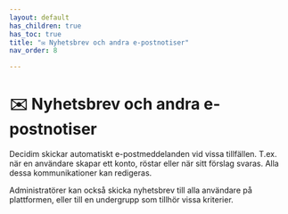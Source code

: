 ```yaml
---
layout: default
has_children: true
has_toc: true
title: "✉️ Nyhetsbrev och andra e-postnotiser"
nav_order: 8

---
```

# ✉️ Nyhetsbrev och andra e-postnotiser

Decidim skickar automatiskt e-postmeddelanden vid vissa tillfällen. T.ex. när en användare skapar ett konto, röstar eller när sitt förslag svaras. Alla dessa kommunikationer kan redigeras.

Administratörer kan också skicka nyhetsbrev till alla användare på plattformen, eller till en undergrupp som tillhör vissa kriterier.